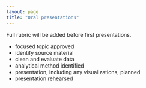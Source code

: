 ```yaml
---
layout: page
title: "Oral presentations"
---
```


Full rubric will be added before first presentations.


- focused topic approved
- identify source material
- clean and evaluate data
- analytical method identified
- presentation, including any visualizations, planned
- presentation rehearsed
